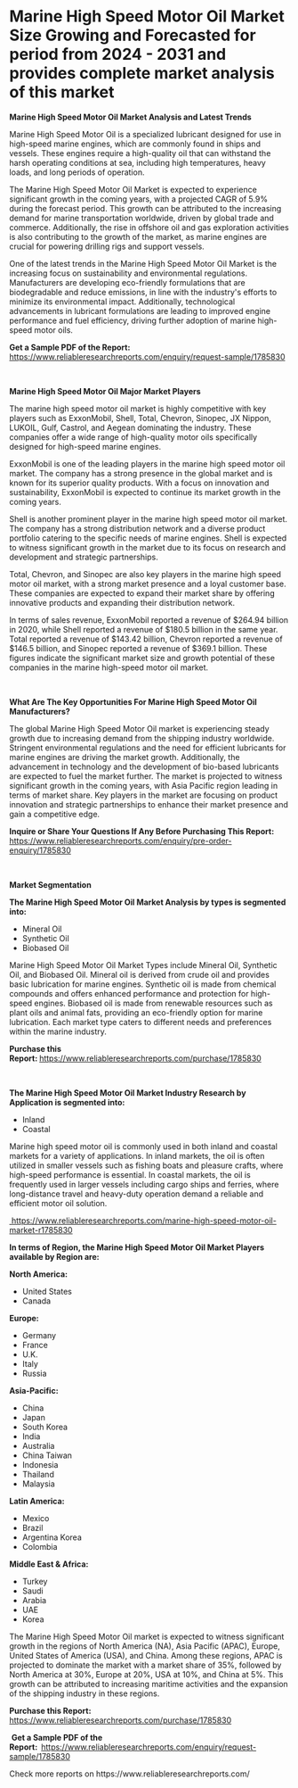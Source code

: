 <p><h1>Marine High Speed Motor Oil Market Size Growing and Forecasted for period from 2024 - 2031 and provides complete market analysis of this market</h1></p><p><strong>Marine High Speed Motor Oil Market Analysis and Latest Trends</strong></p>
<p><p>Marine High Speed Motor Oil is a specialized lubricant designed for use in high-speed marine engines, which are commonly found in ships and vessels. These engines require a high-quality oil that can withstand the harsh operating conditions at sea, including high temperatures, heavy loads, and long periods of operation.</p><p>The Marine High Speed Motor Oil Market is expected to experience significant growth in the coming years, with a projected CAGR of 5.9% during the forecast period. This growth can be attributed to the increasing demand for marine transportation worldwide, driven by global trade and commerce. Additionally, the rise in offshore oil and gas exploration activities is also contributing to the growth of the market, as marine engines are crucial for powering drilling rigs and support vessels.</p><p>One of the latest trends in the Marine High Speed Motor Oil Market is the increasing focus on sustainability and environmental regulations. Manufacturers are developing eco-friendly formulations that are biodegradable and reduce emissions, in line with the industry's efforts to minimize its environmental impact. Additionally, technological advancements in lubricant formulations are leading to improved engine performance and fuel efficiency, driving further adoption of marine high-speed motor oils.</p></p>
<p><strong>Get a Sample PDF of the Report:&nbsp;</strong> <a href="https://www.reliableresearchreports.com/enquiry/request-sample/1785830">https://www.reliableresearchreports.com/enquiry/request-sample/1785830</a></p>
<p>&nbsp;</p>
<p><strong>Marine High Speed Motor Oil Major Market Players</strong></p>
<p><p>The marine high speed motor oil market is highly competitive with key players such as ExxonMobil, Shell, Total, Chevron, Sinopec, JX Nippon, LUKOIL, Gulf, Castrol, and Aegean dominating the industry. These companies offer a wide range of high-quality motor oils specifically designed for high-speed marine engines.</p><p>ExxonMobil is one of the leading players in the marine high speed motor oil market. The company has a strong presence in the global market and is known for its superior quality products. With a focus on innovation and sustainability, ExxonMobil is expected to continue its market growth in the coming years.</p><p>Shell is another prominent player in the marine high speed motor oil market. The company has a strong distribution network and a diverse product portfolio catering to the specific needs of marine engines. Shell is expected to witness significant growth in the market due to its focus on research and development and strategic partnerships.</p><p>Total, Chevron, and Sinopec are also key players in the marine high speed motor oil market, with a strong market presence and a loyal customer base. These companies are expected to expand their market share by offering innovative products and expanding their distribution network.</p><p>In terms of sales revenue, ExxonMobil reported a revenue of $264.94 billion in 2020, while Shell reported a revenue of $180.5 billion in the same year. Total reported a revenue of $143.42 billion, Chevron reported a revenue of $146.5 billion, and Sinopec reported a revenue of $369.1 billion. These figures indicate the significant market size and growth potential of these companies in the marine high-speed motor oil market.</p></p>
<p>&nbsp;</p>
<p><strong>What Are The Key Opportunities For Marine High Speed Motor Oil Manufacturers?</strong></p>
<p><p>The global Marine High Speed Motor Oil market is experiencing steady growth due to increasing demand from the shipping industry worldwide. Stringent environmental regulations and the need for efficient lubricants for marine engines are driving the market growth. Additionally, the advancement in technology and the development of bio-based lubricants are expected to fuel the market further. The market is projected to witness significant growth in the coming years, with Asia Pacific region leading in terms of market share. Key players in the market are focusing on product innovation and strategic partnerships to enhance their market presence and gain a competitive edge.</p></p>
<p><strong>Inquire or Share Your Questions If Any Before Purchasing This Report:</strong> <a href="https://www.reliableresearchreports.com/enquiry/pre-order-enquiry/1785830">https://www.reliableresearchreports.com/enquiry/pre-order-enquiry/1785830</a></p>
<p>&nbsp;</p>
<p><strong>Market Segmentation</strong></p>
<p><strong>The Marine High Speed Motor Oil Market Analysis by types is segmented into:</strong></p>
<p><ul><li>Mineral Oil</li><li>Synthetic Oil</li><li>Biobased Oil</li></ul></p>
<p><p>Marine High Speed Motor Oil Market Types include Mineral Oil, Synthetic Oil, and Biobased Oil. Mineral oil is derived from crude oil and provides basic lubrication for marine engines. Synthetic oil is made from chemical compounds and offers enhanced performance and protection for high-speed engines. Biobased oil is made from renewable resources such as plant oils and animal fats, providing an eco-friendly option for marine lubrication. Each market type caters to different needs and preferences within the marine industry.</p></p>
<p><strong>Purchase this Report:&nbsp;</strong><a href="https://www.reliableresearchreports.com/purchase/1785830">https://www.reliableresearchreports.com/purchase/1785830</a></p>
<p>&nbsp;</p>
<p><strong>The Marine High Speed Motor Oil Market Industry Research by Application is segmented into:</strong></p>
<p><ul><li>Inland</li><li>Coastal</li></ul></p>
<p><p>Marine high speed motor oil is commonly used in both inland and coastal markets for a variety of applications. In inland markets, the oil is often utilized in smaller vessels such as fishing boats and pleasure crafts, where high-speed performance is essential. In coastal markets, the oil is frequently used in larger vessels including cargo ships and ferries, where long-distance travel and heavy-duty operation demand a reliable and efficient motor oil solution.</p></p>
<p><a href="https://www.reliableresearchreports.com/marine-high-speed-motor-oil-market-r1785830">&nbsp;https://www.reliableresearchreports.com/marine-high-speed-motor-oil-market-r1785830</a></p>
<p><strong>In terms of Region, the Marine High Speed Motor Oil Market Players available by Region are:</strong></p>
<p>
    <p> <strong> North America: </strong>
        <ul>
            <li>United States</li>
            <li>Canada</li>
        </ul>
        </p> 
    <p> <strong> Europe: </strong>
        <ul>
            <li>Germany</li>
            <li>France</li>
            <li>U.K.</li>
            <li>Italy</li>
            <li>Russia</li>
        </ul>
        </p> 
    <p> <strong> Asia-Pacific: </strong>
        <ul>
            <li>China</li>
            <li>Japan</li>
            <li>South Korea</li>
            <li>India</li>
            <li>Australia</li>
            <li>China Taiwan</li>
            <li>Indonesia</li>
            <li>Thailand</li>
            <li>Malaysia</li>
        </ul>
        </p> 
    <p> <strong> Latin America: </strong>
        <ul>
            <li>Mexico</li>
            <li>Brazil</li>
            <li>Argentina Korea</li>
            <li>Colombia</li>
        </ul>
        </p> 
    <p> <strong> Middle East & Africa: </strong>
        <ul>
            <li>Turkey</li>
            <li>Saudi</li>
            <li>Arabia</li>
            <li>UAE</li>
            <li>Korea</li>
        </ul>
    </p>
    </p>
<p><p>The Marine High Speed Motor Oil market is expected to witness significant growth in the regions of North America (NA), Asia Pacific (APAC), Europe, United States of America (USA), and China. Among these regions, APAC is projected to dominate the market with a market share of 35%, followed by North America at 30%, Europe at 20%, USA at 10%, and China at 5%. This growth can be attributed to increasing maritime activities and the expansion of the shipping industry in these regions.</p></p>
<p><strong>Purchase this Report: </strong><a href="https://www.reliableresearchreports.com/purchase/1785830">https://www.reliableresearchreports.com/purchase/1785830</a></p>
<p>&nbsp;<strong>Get a Sample PDF of the Report:&nbsp;&nbsp;</strong><a href="https://www.reliableresearchreports.com/enquiry/request-sample/1785830">https://www.reliableresearchreports.com/enquiry/request-sample/1785830</a></p>
<p><strong></strong></p>
<p>Check more reports on https://www.reliableresearchreports.com/</p>